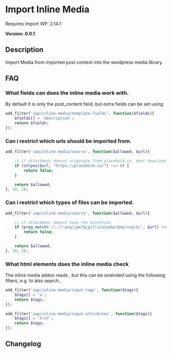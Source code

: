 # Import Inline Media

Requires Import WP: 2.14.1

**Version: 0.0.1**

## Description

Import Media from imported post content into the wordpress media library

## FAQ 

### What fields can does the inline media work with.

By default it is only the post_content field, but extra fields can be set using:

```php
add_filter('iwp/inline-media/template-fields', function($fields){
    $fields[] = 'description';
    return $fields;
});
```

### Can i restrict which urls should be imported from.

```php
add_filter('iwp/inline-media/source', function($allowed, $url){

    // if attachment doesnt originate from placehold.co, dont download.
    if (strpos($url, "https://placehold.co/") !== 0) {
        return false;
    }

    return $allowed;
}, 10, 2);
```

### Can i restrict which types of files can be imported.

```php
add_filter('iwp/inline-media/source', function($allowed, $url){

    // if attachment doenst have the extention
    if (preg_match('/\.(?:png|jpe?g|gif|ico|webp|bmp|svg)$/', $url) !== 1) {
        return false;
    }

    return $allowed;
}, 10, 2);
```

### What html elements does the inline media check

The inline media addon reads <img src=""/>, but this can be extended using the following filters, e.g. to also search <a href="" />.

```php
add_filter('iwp/inline-media/input-tags', function($tags){
    $tags[] = 'a';
    return $tags;
});
```

```php
add_filter('iwp/inline-media/input-attributes', function($tags){
    $tags[] = 'href';
    return $tags;
});
```

## Changelog
